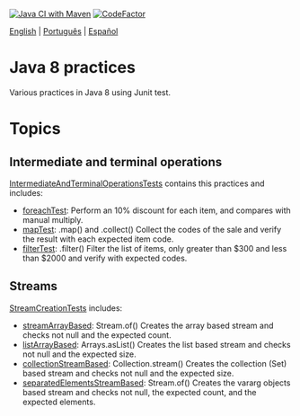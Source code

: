 [![Java CI with Maven](https://github.com/lucas-gio/pruebasJava8/actions/workflows/maven.yml/badge.svg)](https://github.com/lucas-gio/pruebasJava8/actions/workflows/maven.yml)
[![CodeFactor](https://www.codefactor.io/repository/github/lucas-gio/pruebasjava8/badge)](https://www.codefactor.io/repository/github/lucas-gio/pruebasjava8)

<p>
  <a href="#">English</a> |
  <a href="https://github.com/lucas-gio/pruebasJava8/tree/main/lang/pt/README.md">Português</a> |
   <a href="https://github.com/lucas-gio/pruebasJava8/tree/main/lang/es/README.md/">Español</a> 
</p>

# Java 8 practices

Various practices in Java 8 using Junit test.

# Topics

## Intermediate and terminal operations

[IntermediateAndTerminalOperationsTests](../main/src/test/java/practices/IntermediateAndTerminalOperationsTests.java)
contains this practices and includes:

* [foreachTest](): Perform an 10% discount for each item, and compares with manual multiply.
* [mapTest](): .map() and .collect() Collect the codes of the sale and verify the result with each expected item code.
* [filterTest](): .filter() Filter the list of items, only greater than $300 and less than $2000 and verify with
  expected codes.

## Streams

[StreamCreationTests](../main/src/test/java/practices/StreamCreationTests.java) includes:

* [streamArrayBased](): Stream.of() Creates the array based stream and checks not null and the expected count.
* [listArrayBased](): Arrays.asList() Creates the list based stream and checks not null and the expected size.
* [collectionStreamBased](): Collection.stream() Creates the collection (Set) based stream and checks not null and the
  expected size.
* [separatedElementsStreamBased](): Stream.of() Creates the vararg objects based stream and checks not null, the
  expected count, and the expected elements.
